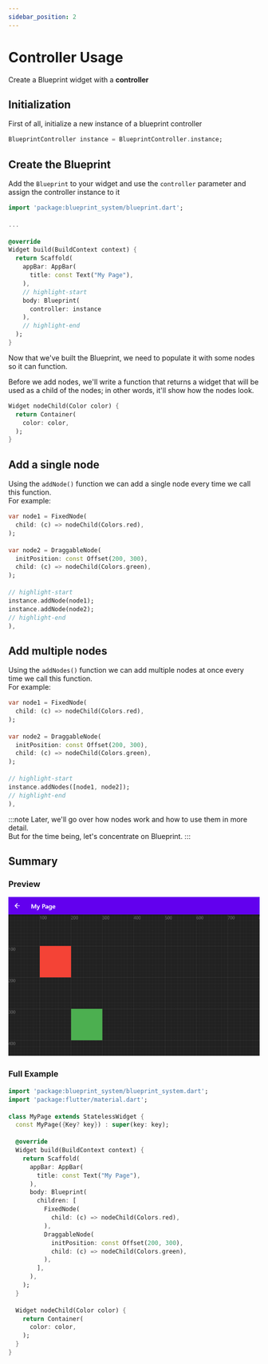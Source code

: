 ```yaml
---
sidebar_position: 2
---
```


# Controller Usage

Create a Blueprint widget with a **controller**

## Initialization

First of all, initialize a new instance of a blueprint controller

```dart
BlueprintController instance = BlueprintController.instance;
```

## Create the Blueprint

Add the `Blueprint` to your widget and use the `controller` parameter and assign the controller instance to it

```dart title="my-page.dart"
import 'package:blueprint_system/blueprint.dart';

...

@override
Widget build(BuildContext context) {
  return Scaffold(
    appBar: AppBar(
      title: const Text("My Page"),
    ),
    // highlight-start
    body: Blueprint(
      controller: instance
    ),
    // highlight-end
  );
}
```

Now that we've built the Blueprint, we need to populate it with some nodes so it can function.


Before we add nodes, we'll write a function that returns a widget that will be used as a child of the nodes; in other words, it'll show how the nodes look.

```dart
Widget nodeChild(Color color) {
  return Container(
    color: color,
  );
}
```

## Add a single node
Using the `addNode()` function we can add a single node every time we call this function.  
For example:

```dart
var node1 = FixedNode(
  child: (c) => nodeChild(Colors.red),
);

var node2 = DraggableNode(
  initPosition: const Offset(200, 300),
  child: (c) => nodeChild(Colors.green),
);

// highlight-start
instance.addNode(node1);
instance.addNode(node2);
// highlight-end
),
```

## Add multiple nodes
Using the `addNodes()` function we can add multiple nodes at once every time we call this function.  
For example:

```dart
var node1 = FixedNode(
  child: (c) => nodeChild(Colors.red),
);

var node2 = DraggableNode(
  initPosition: const Offset(200, 300),
  child: (c) => nodeChild(Colors.green),
);

// highlight-start
instance.addNodes([node1, node2]);
// highlight-end
),
```

:::note 
Later, we'll go over how nodes work and how to use them in more detail.  
But for the time being, let's concentrate on Blueprint.
:::

## Summary

### Preview
![basic-usage-01](img/basic-usage-01.png)

### Full Example
```dart title="my-page.dart"
import 'package:blueprint_system/blueprint_system.dart';
import 'package:flutter/material.dart';

class MyPage extends StatelessWidget {
  const MyPage({Key? key}) : super(key: key);

  @override
  Widget build(BuildContext context) {
    return Scaffold(
      appBar: AppBar(
        title: const Text("My Page"),
      ),
      body: Blueprint(
        children: [
          FixedNode(
            child: (c) => nodeChild(Colors.red),
          ),
          DraggableNode(
            initPosition: const Offset(200, 300),
            child: (c) => nodeChild(Colors.green),
          ),
        ],
      ),
    );
  }

  Widget nodeChild(Color color) {
    return Container(
      color: color,
    );
  }
}
```
